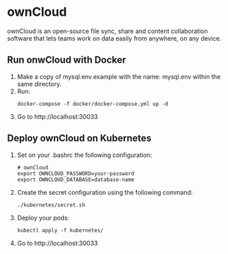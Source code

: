 # ownCloud

ownCloud is an open-source file sync, share and content collaboration software that lets teams work on data easily from anywhere, on any device.

## Run onwCloud with Docker

1. Make a copy of mysql.env.example with the name: mysql.env within the same directory.
2. Run:
    ```
    docker-compose -f docker/docker-compose.yml up -d
    ```
3. Go to http://localhost:30033

## Deploy ownCloud on Kubernetes

1. Set on your .bashrc the following configuration:
    ```
    # ownCloud
    export OWNCLOUD_PASSWORD=your-password
    export OWNCLOUD_DATABASE=database-name
    ```

2. Create the secret configuration using the following command:

    ```
    ./kubernetes/secret.sh
    ```
   
3. Deploy your pods:

    ```
    kubectl apply -f kubernetes/
    ```

4. Go to http://localhost:30033